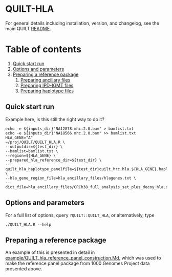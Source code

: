 QUILT-HLA
=========

For general details including installation, version, and changelog, see the main QUILT [README](https://github.com/rwdavies/QUILT).

# Table of contents
1. [Quick start run](#paragraph-quickstart)
2. [Options and parameters](#paragraph-optionsparams)
3. [Preparing a reference package](#paragraph-preparing)
    1. [Preparing ancillary files](#paragraph-ancillary-files)
    2. [Preparing IPD-IGMT files](#paragraph-preparing-ipdigmt)
    3. [Preparing haplotype files](#paragraph-preparing-haplotypes)


## Quick start run <a name="paragraph-quickstart"></a>

Example here, is this still the right way to do it?
```
echo -e ${inputs_dir}"NA12878.mhc.2.0.bam" > bamlist.txt
echo -e ${inputs_dir}"NA18566.mhc.2.0.bam" >> bamlist.txt
HLA_GENE="A"
~/proj/QUILT/QUILT_HLA.R \
--outputdir=${test_dir} \
--bamlist=bamlist.txt \
--region=${HLA_GENE} \
--prepared_hla_reference_dir=${test_dir} \
--quilt_hla_haplotype_panelfile=${test_dir}quilt.hrc.hla.${HLA_GENE}.haplotypes.RData \
--hla_gene_region_file=hla_ancillary_files/hlagenes.txt \
--dict_file=hla_ancillary_files/GRCh38_full_analysis_set_plus_decoy_hla.dict
```

## Options and parameters <a name="paragraph-optionsparams"></a>

For a full list of options, query `?QUILT::QUILT_HLA`, or alternatively, type 
```
./QUILT_HLA.R --help
```

## Preparing a reference package <a name="paragraph-preparing"></a>

An example of this is presented in detail in [example/QUILT_hla_reference_panel_construction.Md](example/QUILT_hla_reference_panel_construction.Md), which was used to make the reference panel package from 1000 Genomes Project data presented above.



